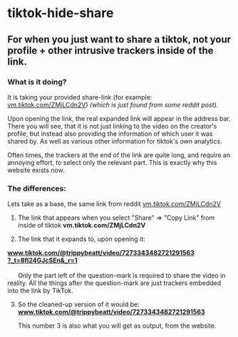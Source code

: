 
# tiktok-hide-share
## For when you just want to share a tiktok, not your profile + other intrusive trackers inside of the link.
### What is it doing?
It is taking your provided share-link (for example: [vm.tiktok.com/ZMjLCdn2V](vm.tiktok.com/ZMjLCdn2V)) *(which is just found from some reddit post)*.

Upon opening the link, the real expanded link will appear in the address bar. There you will see, that it is not just linking to the video on the creator's profile, but instead also providing the information of which user it was shared by. As well as various other information for tiktok's own analytics.

Often times, the trackers at the end of the link are quite long, and require an annoying effort, to select only the relevant part. This is exactly why this website exists now.

### The differences:
Lets take as a base, the same link from reddit [vm.tiktok.com/ZMjLCdn2V](vm.tiktok.com/ZMjLCdn2V)
1. The link that appears when you select "Share" => "Copy Link" from inside of tiktok
**vm.tiktok.com/ZMjLCdn2V**

2. <p>The link that it expands to, upon opening it:
[**www.tiktok.com/@trippybeatt/video/7273343482721291563<br>?_t=8fI24GJcSEn&_r=1**](www.tiktok.com/@trippybeatt/video/7273343482721291563?_t=8fI24GJcSEn&_r=1)
	<br><br>
&nbsp;&nbsp;&nbsp;&nbsp;&nbsp;&nbsp;Only the part left of the question-mark is required to share the video in reality. All the things after the question-mark are just trackers embedded into the link by TikTok.</p>

3. So the cleaned-up version of it would be:
**www.tiktok.com/@trippybeatt/video/7273343482721291563**

&nbsp;&nbsp;&nbsp;&nbsp;&nbsp;&nbsp;This number 3 is also what you will get as output, from the website.
